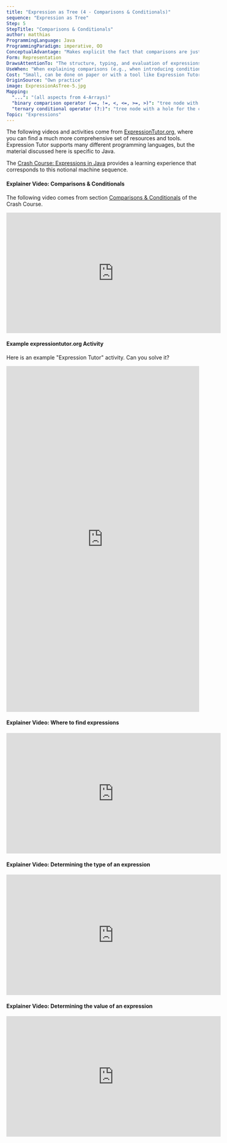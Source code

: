 ```yaml
---
title: "Expression as Tree (4 - Comparisons & Conditionals)"
sequence: "Expression as Tree"
Step: 5
StepTitle: "Comparisons & Conditionals"
author: matthias
ProgrammingLanguage: Java
ProgrammingParadigm: imperative, OO
ConceptualAdvantage: "Makes explicit the fact that comparisons are just expressions (they produce a boolean value), and that one can construct expressions with the ternary conditional operator (providing a boolean value as the first operand)."
Form: Representation
DrawsAttentionTo: "The structure, typing, and evaluation of expressions involving comparisons and conditionals."
UseWhen: "When explaining comparisons (e.g., when introducing conditional statements and loops) and conditional expressions."
Cost: "Small, can be done on paper or with a tool like Expression Tutor."
OriginSource: "Own practice"
image: ExpressionAsTree-5.jpg
Mapping:
  "...": "(all aspects from 4-Arrays)"
  "binary comparison operator (==, !=, <, <=, >=, >)": "tree node with operator between two holes"
  "ternary conditional operator (?:)": "tree node with a hole for the condition, '?', a hole for the then-value, ':', and a hole for the else-value"
Topic: "Expressions"
---
```


The following videos and activities come from [ExpressionTutor.org](https://expressiontutor.org/), where you can find a much more comprehensive set of resources and tools.
Expression Tutor supports many different programming languages,
but the material discussed here is specific to Java.

The [Crash Course: Expressions in Java](https://expressiontutor.org/course/JavaExpressionsCrashCourse/part/Part%202) provides a learning experience that corresponds to this notional machine sequence.

<h4 class="ui header">Explainer Video: Comparisons &amp; Conditionals</h4>

The following video comes from section [Comparisons & Conditionals](https://expressiontutor.org/course/JavaExpressionsCrashCourse/part/Part%202/2.5) of the Crash Course.

<iframe width="560" height="315" src="https://www.youtube-nocookie.com/embed/ZY7sWKIPFxY" title="YouTube video player" frameborder="0" allow="accelerometer; autoplay; clipboard-write; encrypted-media; gyroscope; picture-in-picture" allowfullscreen></iframe>

<h4 class="ui header">Example expressiontutor.org Activity</h4>

Here is an example "Expression Tutor" activity. Can you solve it?

<iframe width="100%" height="904" frameborder="0" allowfullscreen src="https://expressiontutor.org/activity/do?task=615f4aea-16d1-45fe-9935-4beabcdd06d3&iframe"></iframe>

<h4 class="ui header">Explainer Video: Where to find expressions</h4>

<iframe width="560" height="315" src="https://www.youtube-nocookie.com/embed/oDxl4K1NZ1k" title="YouTube video player" frameborder="0" allow="accelerometer; autoplay; clipboard-write; encrypted-media; gyroscope; picture-in-picture" allowfullscreen></iframe>

<h4 class="ui header">Explainer Video: Determining the type of an expression</h4>

<iframe width="560" height="315" src="https://www.youtube-nocookie.com/embed/vkG2g0bMBFo" title="YouTube video player" frameborder="0" allow="accelerometer; autoplay; clipboard-write; encrypted-media; gyroscope; picture-in-picture" allowfullscreen></iframe>

<h4 class="ui header">Explainer Video: Determining the value of an expression</h4>

<iframe width="560" height="315" src="https://www.youtube-nocookie.com/embed/znOFVz18FuM" title="YouTube video player" frameborder="0" allow="accelerometer; autoplay; clipboard-write; encrypted-media; gyroscope; picture-in-picture" allowfullscreen></iframe>